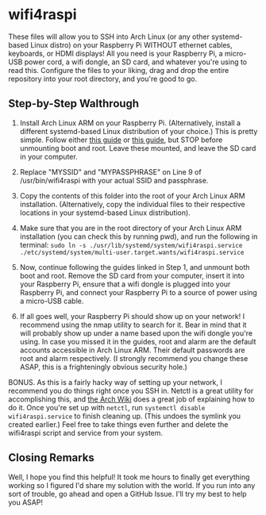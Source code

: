 # wifi4raspi
These files will allow you to SSH into Arch Linux (or any other systemd-based Linux distro) on your Raspberry Pi WITHOUT ethernet cables, keyboards, or HDMI displays! All you need is your Raspberry Pi, a micro-USB power cord, a wifi dongle, an SD card, and whatever you're using to read this. Configure the files to your liking, drag and drop the entire repository into your root directory, and you're good to go.

## Step-by-Step Walthrough
1. Install Arch Linux ARM on your Raspberry Pi. (Alternatively, install a different systemd-based Linux distribution of your choice.) This is pretty simple. Follow either [this guide](https://archlinuxarm.org/platforms/armv6/raspberry-pi) or [this guide](https://github.com/phortx/Raspberry-Pi-Setup-Guide), but STOP before unmounting boot and root. Leave these mounted, and leave the SD card in your computer.

2. Replace "MYSSID" and "MYPASSPHRASE" on Line 9 of /usr/bin/wifi4raspi with your actual SSID and passphrase.

3. Copy the contents of this folder into the root of your Arch Linux ARM installation. (Alternatively, copy the individual files to their respective locations in your systemd-based Linux distribution).

4. Make sure that you are in the root directory of your Arch Linux ARM installation (you can check this by running pwd), and run the following in terminal: `sudo ln -s ./usr/lib/systemd/system/wifi4raspi.service ./etc/systemd/system/multi-user.target.wants/wifi4raspi.service`

5. Now, continue following the guides linked in Step 1, and unmount both boot and root. Remove the SD card from your computer, insert it into your Raspberry Pi, ensure that a wifi dongle is plugged into your Raspberry Pi, and connect your Raspberry Pi to a source of power using a micro-USB cable.

6. If all goes well, your Raspberry Pi should show up on your network! I recommend using the nmap utility to search for it. Bear in mind that it will probably show up under a name based upon the wifi dongle you're using. In case you missed it in the guides, root and alarm are the default accounts accessible in Arch Linux ARM. Their default passwords are root and alarm respectively. (I strongly recommend you change these ASAP, this is a frighteningly obvious security hole.)

BONUS. As this is a fairly hacky way of setting up your network, I recommend you do things right once you SSH in. Netctl is a great utility for accomplishing this, and [the Arch Wiki](https://wiki.archlinux.org/index.php/Netctl) does a great job of explaining how to do it. Once you're set up with `netctl`, run `systemctl disable wifi4raspi.service` to finish cleaning up. (This undoes the symlink you created earlier.) Feel free to take things even further and delete the wifi4raspi script and service from your system.

## Closing Remarks

Well, I hope you find this helpful! It took me hours to finally get everything working so I figured I'd share my solution with the world. If you run into any sort of trouble, go ahead and open a GitHub Issue. I'll try my best to help you ASAP!
